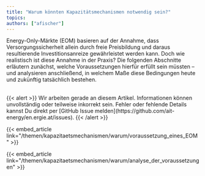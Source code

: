 ```yaml
---
title: "Warum könnten Kapazitätsmechanismen notwendig sein?"
topics: 
authors: ["afischer"]
---
```


Energy-Only-Märkte (EOM) basieren auf der Annahme, dass Versorgungssicherheit allein durch freie Preisbildung und daraus resultierende Investitionsanreize gewährleistet werden kann. Doch wie realistisch ist diese Annahme in der Praxis? Die folgenden Abschnitte erläutern zunächst, welche Voraussetzungen hierfür erfüllt sein müssten – und analysieren anschließend, in welchem Maße diese Bedingungen heute und zukünftig tatsächlich bestehen.

<!-- more -->

<br>
{{< alert >}}
Wir arbeiten gerade an diesem Artikel. Informationen können unvollständig oder teilweise inkorrekt sein. Fehler oder fehlende Details kannst Du direkt per [GitHub Issue melden](https://github.com/ait-energy/en.ergie.at/issues).
{{< /alert >}}

{{< embed_article link="/themen/kapazitaetsmechanismen/warum/voraussetzung_eines_EOM" >}}
<div class="h-8"></div>
{{< embed_article link="/themen/kapazitaetsmechanismen/warum/analyse_der_voraussetzungen" >}}
